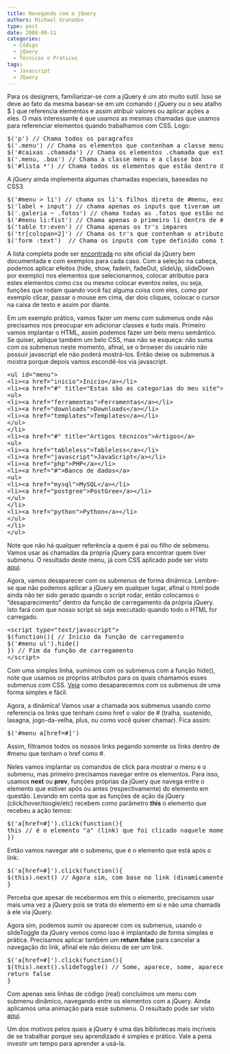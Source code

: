 ```yaml
---
title: Navegando com a jQuery
authors: Michael Granados
type: post
date: 2008-09-11
categories:
  - Código
  - jQuery
  - Técnicas e Práticas
tags:
  - Javascript
  - JQuery
---
```

Para os designers, familiarizar-se com a jQuery é um ato muito sutil. Isso se deve ao fato da mesma basear-se em um comando ( jQuery ou o seu atalho $ ) que referencia elementos e assim atribuir valores ou aplicar ações a eles. O mais interessante é que usamos as mesmas chamadas que usamos para referenciar elementos quando trabalhamos com CSS. Logo:
<!--more-->

<pre>$('p') // Chama todos os paragrafos
$('.menu') // Chama os elementos que contenham a classe menu
$('#caixas .chamada') // Chama os elementos .chamada que estão dentro de #caixas
$('.menu, .box') // Chama a classe menu e a classe box
$('#lista *') // Chama todos os elementos que estão dentro de #lista</pre>


A jQuery ainda implementa algumas chamadas especiais, baseadas no CSS3.

<pre>$('#menu &gt; li') // chama os li's filhos direto de #menu, exclui #menu li li
$('label + input') // chama apenas os inputs que tiveram um label antes &lt;label&gt;&lt;/label&gt; &lt;input /&gt;
$('.galeria ~ .fotos') // chama todas as .fotos que estão no mesmo nivel e após .galeria
$('#menu li:fist') // Chama apenas o primeiro li dentro de #menu
$('table tr:even') // Chama apenas os tr's impares
$('tr[colspan=2]') // Chama os tr's que contenham o atributo colspan definido como 2
$('form :text')  // Chama os inputs com type definido como text, caixas de texto</pre>

A lista completa pode ser [encontrada][1] no site oficial da jQuery bem documentada e com exemplos para cada caso. Com a seleção na cabeça, podemos aplicar efeitos (hide, show, fadeIn, fadeOut, slideUp, slideDown por exemplo) nos elementos que selecionarmos, colocar atributos para estes elementos como css ou mesmo colocar eventos neles, ou seja, funções que rodam quando você faz alguma coisa com eles, como por exemplo clicar, passar o mouse em cima, dar dois cliques, colocar o cursor na caixa de texto e assim por diante.

Em um exemplo prático, vamos fazer um menu com submenus onde não precisamos nos preocupar em adicionar classes e tudo mais. Primeiro vamos implantar o HTML, assim podemos fazer um belo menu semântico. Se quiser, aplique também um belo CSS, mas não se esqueça: não suma com os submenus neste momento, afinal, se o browser do usuário não possuir javascript ele não poderá mostrá-los. Então deixe os submenus à mostra porque depois vamos escondê-los via javascript.

<pre>&lt;ul id="menu"&gt;
&lt;li&gt;&lt;a href="inicio"&gt;Inicio&lt;/a&gt;&lt;/li&gt;
&lt;li&gt;&lt;a href="#" title="Estas são as categorias do meu site"&gt;Categorias&lt;/a&gt;
&lt;ul&gt;
&lt;li&gt;&lt;a href="ferramentas"&gt;Ferramentas&lt;/a&gt;&lt;/li&gt;
&lt;li&gt;&lt;a href="downloads"&gt;Downloads&lt;/a&gt;&lt;/li&gt;
&lt;li&gt;&lt;a href="templates"&gt;Templates&lt;/a&gt;&lt;/li&gt;
&lt;/ul&gt;
&lt;/li&gt;
&lt;li&gt;&lt;a href="#" title="Artigos técnicos"&gt;Artigos&lt;/a&gt;
&lt;ul&gt;
&lt;li&gt;&lt;a href="tableless"&gt;Tableless&lt;/a&gt;&lt;/li&gt;
&lt;li&gt;&lt;a href="javascript"&gt;JavaScript&lt;/a&gt;&lt;/li&gt;
&lt;li&gt;&lt;a href="php"&gt;PHP&lt;/a&gt;&lt;/li&gt;
&lt;li&gt;&lt;a href="#"&gt;Banco de dados&lt;/a&gt;
&lt;ul&gt;
&lt;li&gt;&lt;a href="mysql"&gt;MySQL&lt;/a&gt;&lt;/li&gt;
&lt;li&gt;&lt;a href="postgree"&gt;PostGree&lt;/a&gt;&lt;/li&gt;
&lt;/ul&gt;
&lt;/li&gt;
&lt;li&gt;&lt;a href="python"&gt;Python&lt;/a&gt;&lt;/li&gt;
&lt;/ul&gt;
&lt;/li&gt;
&lt;/ul&gt;</pre>

Note que não há qualquer referência a quem é pai ou filho de sebmenu. Vamos usar as chamadas da própria jQuery para encontrar quem tiver submenu. O resultado deste menu, já com CSS aplicado pode ser visto [aqui][2].

Agora, vamos desaparecer com os submenus de forma dinâmica. Lembre-se que não podemos aplicar a jQuery em qualquer lugar, afinal o html pode ainda não ter sido gerado quando o script rodar, então colocamos o &#8220;desaparecimento&#8221; dentro da função de carregamento da própria jQuery. Isto fará com que nosso script só seja executado quando todo o HTML for carregado.

<pre>&lt;script type="text/javascript"&gt;
$(function(){ // Inicio da função de carregamento
$('#menu ul').hide()
}) // Fim da função de carregamento
&lt;/script&gt;</pre>

Com uma simples linha, sumimos com os submenus com a função hide(), note que usamos os próprios atributos para os quais chamamos esses submenus com CSS. [Veja][3] como desaparecemos com os submenus de uma forma simples e fácil.

Agora, a dinâmica! Vamos usar a chamada aos submenus usando como referencia os links que tenham como href o valor de # (tralha, sustenido, lasagna, jogo-da-velha, plus, ou como você quiser chamar). Fica assim:

<pre>$('#menu a[href=#]')</pre>

Assim, filtramos todos os nossos links pegando somente os links dentro de #menu que tenham o href como #.

Neles vamos implantar os comandos de click para mostrar o menu e o submenu, mas primeiro precisamos navegar entre os elementos. Para isso, usamos **next** ou **prev**, funções próprias da jQuery que navega entre o elemento que estiver após ou antes (respectivamente) do elemento em questão. Levando em conta que as funções de ação da jQuery (click/hover/toogle/etc) recebem como parâmetro **this** o elemento que recebeu a ação temos:

<pre>$('a[href=#]').click(function(){
this // é o elemento "a" (link) que foi clicado naquele momento
})</pre>

Então vamos navegar até o submenu, que é o elemento que está após o link:

<pre>$('a[href=#]').click(function(){
$(this).next() // Agora sim, com base no link (dinamicamente) temos o submenu
}</pre>

Perceba que apesar de recebermos em this o elemento, precisamos usar mais uma vez a jQuery pois se trata do elemento em si e não uma chamada à ele via jQuery.

Agora sim, podemos sumir ou aparecer com os submenus, usando o slideToggle da jQuery vemos como isso é implantado de forma simples e prática. Precisamos aplicar também um **return false** para cancelar a navegação do link, afinal ele não deixou de ser um link.

<pre>$('a[href=#]').click(function(){
$(this).next().slideToggle() // Some, aparece, some, aparece, incrivelmente simples com a jQuery
return false
}</pre>

Com apenas seis linhas de código (real) concluímos um menu com submenu dinâmico, navegando entre os elementos com a jQuery. Ainda aplicamos uma animação para esse submenu. O resultado pode ser visto [aqui][4].

Um dos motivos pelos quais a jQuery é uma das bibliotecas mais incríveis de se trabalhar porque seu aprendizado é simples e prático. Vale a pena investir um tempo para aprender a usá-la.

 [1]: http://docs.jquery.com/Selectors "Selectores da jQuery"
 [2]: http://dgmike.com.br/tableless/jquery/menu-submenu-parte1.html "Aplicação do HTML e JavaScript ao menu com submenu"
 [3]: http://dgmike.com.br/tableless/jquery/menu-submenu-parte2.html "Sumindo com os submenus com uma linha de código"
 [4]: http://dgmike.com.br/tableless/jquery/menu-submenu-parte3.html "Versão final do menu com submenu dinâmico"